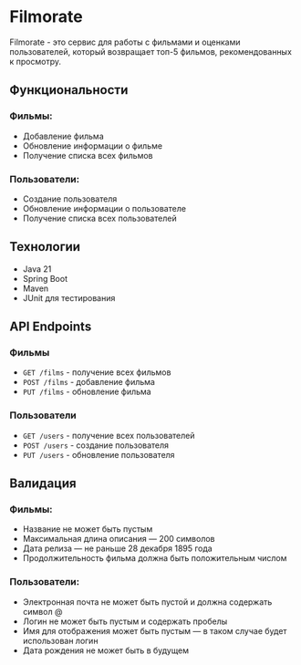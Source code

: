 # Filmorate

Filmorate - это сервис для работы с фильмами и оценками пользователей, который возвращает топ-5 фильмов, рекомендованных к просмотру.

## Функциональности

### Фильмы:
- Добавление фильма
- Обновление информации о фильме
- Получение списка всех фильмов

### Пользователи:
- Создание пользователя
- Обновление информации о пользователе
- Получение списка всех пользователей

## Технологии

- Java 21
- Spring Boot
- Maven
- JUnit для тестирования

## API Endpoints

### Фильмы
- `GET /films` - получение всех фильмов
- `POST /films` - добавление фильма
- `PUT /films` - обновление фильма

### Пользователи
- `GET /users` - получение всех пользователей
- `POST /users` - создание пользователя
- `PUT /users` - обновление пользователя

## Валидация

### Фильмы:
- Название не может быть пустым
- Максимальная длина описания — 200 символов
- Дата релиза — не раньше 28 декабря 1895 года
- Продолжительность фильма должна быть положительным числом

### Пользователи:
- Электронная почта не может быть пустой и должна содержать символ @
- Логин не может быть пустым и содержать пробелы
- Имя для отображения может быть пустым — в таком случае будет использован логин
- Дата рождения не может быть в будущем
